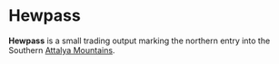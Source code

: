# Hewpass

**Hewpass** is a small trading output marking the northern entry into the Southern [Attalya Mountains](../../mote/esterfell/lenya/attalya-mountains).
